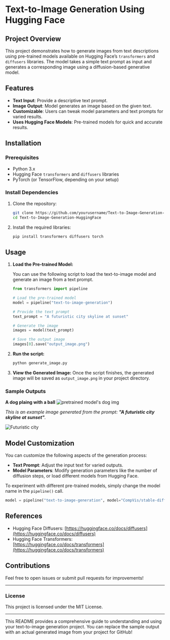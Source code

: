 # **Text-to-Image Generation Using Hugging Face**

## **Project Overview**

This project demonstrates how to generate images from text descriptions using pre-trained models available on Hugging Face’s `transformers` and `diffusers` libraries. The model takes a simple text prompt as input and generates a corresponding image using a diffusion-based generative model.

## **Features**

- **Text Input**: Provide a descriptive text prompt.
- **Image Output**: Model generates an image based on the given text.
- **Customizable**: Users can tweak model parameters and text prompts for varied results.
- **Uses Hugging Face Models**: Pre-trained models for quick and accurate results.

## **Installation**

### **Prerequisites**

- Python 3.x
- Hugging Face `transformers` and `diffusers` libraries
- PyTorch (or TensorFlow, depending on your setup)

### **Install Dependencies**

1. Clone the repository:
   ```bash
   git clone https://github.com/yourusername/Text-to-Image-Generation-HuggingFace.git
   cd Text-to-Image-Generation-HuggingFace
   ```

2. Install the required libraries:
   ```bash
   pip install transformers diffusers torch
   ```

## **Usage**

1. **Load the Pre-trained Model:**

   You can use the following script to load the text-to-image model and generate an image from a text prompt.

   ```python
   from transformers import pipeline

   # Load the pre-trained model
   model = pipeline("text-to-image-generation")

   # Provide the text prompt
   text_prompt = "A futuristic city skyline at sunset"
   
   # Generate the image
   images = model(text_prompt)

   # Save the output image
   images[0].save("output_image.png")
   ```

2. **Run the script:**

   ```bash
   python generate_image.py
   ```

3. **View the Generated Image:**
   Once the script finishes, the generated image will be saved as `output_image.png` in your project directory.

### **Sample Outputs**

**A dog plaing with a ball**
![pretrained model's dog img](https://github.com/user-attachments/assets/054b8121-cbaa-4f0f-92c5-738681b76b00)


_This is an example image generated from the prompt: **"A futuristic city skyline at sunset"**._

![Futuristic city](https://github.com/user-attachments/assets/e7dfb34b-f792-435c-9d10-4e95e2b261b8)

## **Model Customization**

You can customize the following aspects of the generation process:

- **Text Prompt**: Adjust the input text for varied outputs.
- **Model Parameters**: Modify generation parameters like the number of diffusion steps, or load different models from Hugging Face.
  
To experiment with different pre-trained models, simply change the model name in the `pipeline()` call.

```python
model = pipeline("text-to-image-generation", model="CompVis/stable-diffusion-v1-4")
```


## **References**

- Hugging Face Diffusers: [https://huggingface.co/docs/diffusers](https://huggingface.co/docs/diffusers)
- Hugging Face Transformers: [https://huggingface.co/docs/transformers](https://huggingface.co/docs/transformers)

## **Contributions**

Feel free to open issues or submit pull requests for improvements!

---

### **License**

This project is licensed under the MIT License.

---

This README provides a comprehensive guide to understanding and using your text-to-image generation project. You can replace the sample output with an actual generated image from your project for GitHub!
